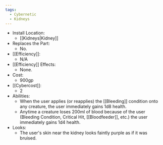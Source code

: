 ```yaml
---
tags:
  - Cybernetic
  - Kidneys
---
```

* Install Location:
	* [[Kidneys|Kidney]]
* Replaces the Part:
	* No.
* [[Efficiency]]:
	* N/A
* [[Efficiency]] Effects:
	- None.
* Cost:
	* 900gp
* [[Cybercost]]:
	* 2
* Abilities:
	* When the user applies (or reapplies) the [[Bleeding]] condition onto any creature, the user immediately gains 1d8 health. 
	* Anytime a creature loses 200ml of blood because of the user (Bleeding Condition, Critical Hit, [[Bloodfeeder]], etc.) the user immediately gains 1d4 health. 
* Looks:
	* The user's skin near the kidney looks faintly purple as if it was bruised. 